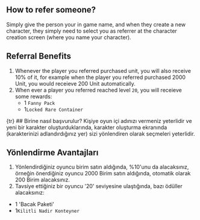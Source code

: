 
## How to refer someone?
Simply give the person your in game name, and when they create a new character, they simply need to select you as referrer at the character creation screen (where you name your character).

##  Referral Benefits
1. Whenever the player you referred purchased unit, you will also receive 10% of it, for example when the player you referred purchased 2000 Unit, you would receieve 200 Unit automatically.
3. When ever a player you referred reached level `20`, you will receieve some rewards: 
	- 1 `Fanny Pack`
	- 1`Locked Rare Container`

{tr} ## Birine nasıl başvurulur?
Kişiye oyun içi adınızı vermeniz yeterlidir ve yeni bir karakter oluşturduklarında, karakter oluşturma ekranında (karakterinizi adlandırdığınız yer) sizi yönlendiren olarak seçmeleri yeterlidir.

## Yönlendirme Avantajları
1. Yönlendirdiğiniz oyuncu birim satın aldığında, %10'unu da alacaksınız, örneğin önerdiğiniz oyuncu 2000 Birim satın aldığında, otomatik olarak 200 Birim alacaksınız.
3. Tavsiye ettiğiniz bir oyuncu '20' seviyesine ulaştığında, bazı ödüller alacaksınız:
- 1 'Bacak Paketi'
- 1`Kilitli Nadir Konteyner`